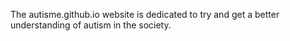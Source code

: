 The autisme.github.io website is dedicated to try and get a better understanding of autism in the society.
